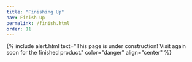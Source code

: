 ```yaml
---
title: "Finishing Up"
nav: Finish Up
permalink: /finish.html
order: 11
---
```


{% include alert.html text="This page is under construction! Visit again soon for the finished product." color="danger" align="center" %}